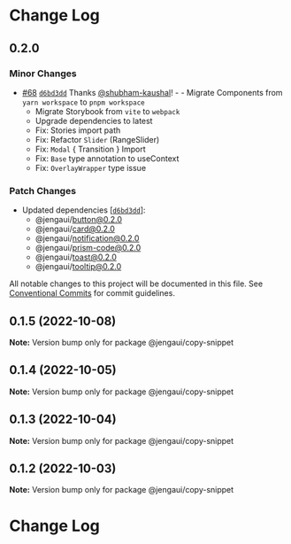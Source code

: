 # Change Log

## 0.2.0

### Minor Changes

- [#68](https://github.com/OutpostHQ/jengaui/pull/68) [`d6bd3dd`](https://github.com/OutpostHQ/jengaui/commit/d6bd3dd136cfab84e97a193af903c8cb1b1634f4) Thanks [@shubham-kaushal](https://github.com/shubham-kaushal)! - - Migrate Components from `yarn workspace` to `pnpm workspace`
  - Migrate Storybook from `vite` to `webpack`
  - Upgrade dependencies to latest
  - Fix: Stories import path
  - Fix: Refactor `Slider` (RangeSlider)
  - Fix: `Modal` { Transition } Import
  - Fix: `Base` type annotation to useContext
  - Fix: `OverlayWrapper` type issue

### Patch Changes

- Updated dependencies [[`d6bd3dd`](https://github.com/OutpostHQ/jengaui/commit/d6bd3dd136cfab84e97a193af903c8cb1b1634f4)]:
  - @jengaui/button@0.2.0
  - @jengaui/card@0.2.0
  - @jengaui/notification@0.2.0
  - @jengaui/prism-code@0.2.0
  - @jengaui/toast@0.2.0
  - @jengaui/tooltip@0.2.0

All notable changes to this project will be documented in this file.
See [Conventional Commits](https://conventionalcommits.org) for commit guidelines.

## 0.1.5 (2022-10-08)

**Note:** Version bump only for package @jengaui/copy-snippet

## 0.1.4 (2022-10-05)

**Note:** Version bump only for package @jengaui/copy-snippet

## 0.1.3 (2022-10-04)

**Note:** Version bump only for package @jengaui/copy-snippet

## 0.1.2 (2022-10-03)

**Note:** Version bump only for package @jengaui/copy-snippet

# Change Log
